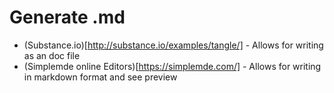 # Generate .md

* (Substance.io)[http://substance.io/examples/tangle/] - Allows for writing as an doc file
* (Simplemde online Editors)[https://simplemde.com/] - Allows for writing in markdown format and see preview